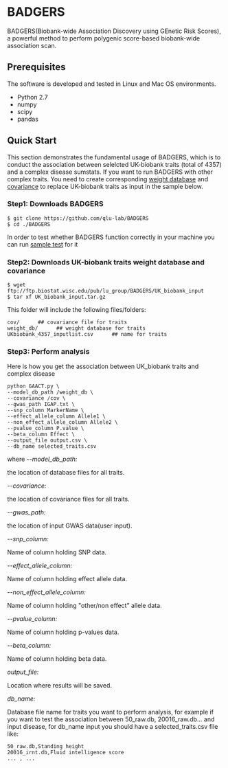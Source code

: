 # BADGERS

BADGERS(Biobank-wide Association Discovery using GEnetic Risk Scores), a powerful method to perform polygenic score-based biobank-wide association scan.

## Prerequisites

The software is developed and tested in Linux and Mac OS environments.
- Python 2.7
- numpy
- scipy
- pandas

## Quick Start 

This section demonstrates the fundamental usage of BADGERS, which is to conduct the association between selelcted UK-biobank traits (total of 4357) and a complex disease sumstats. If you want to run BADGERS with other complex traits. You need to create corresponding [weight database](https://github.com/qlu-lab/BADGERS/wiki/Create-db-files) and [covariance](https://github.com/qlu-lab/BADGERS/wiki/Create-covariance-file) to replace UK-biobank traits as input in the sample below.

### Step1: Downloads BADGERS

```
$ git clone https://github.com/qlu-lab/BADGERS
$ cd ./BADGERS
```
In order to test whether BADGERS function correctly in your machine you can run [sample test](https://github.com/qlu-lab/BADGERS/wiki/Sample-test) for it

### Step2: Downloads UK-biobank traits weight database and covariance
```
$ wget ftp://ftp.biostat.wisc.edu/pub/lu_group/BADGERS/UK_biobank_input
$ tar xf UK_biobank_input.tar.gz
```
This folder will include the following files/folders:
```
cov/      ## covariance file for traits
weight_db/      ## weight database for traits
UKbiobank_4357_inputlist.csv      ## name for traits
```
### Step3: Perform analysis

Here is how you get the association between UK_biobank traits and complex disease

```
python GAACT.py \
--model_db_path /weight_db \
--covariance /cov \
--gwas_path IGAP.txt \
--snp_column MarkerName \
--effect_allele_column Allele1 \
--non_effect_allele_column Allele2 \
--pvalue_column P.value \
--beta_column Effect \
--output_file output.csv \
--db_name selected_traits.csv 
```
where
*--model_db_path:*

the location of database files for all traits.

*--covariance:*

the location of covariance files for all traits.

*--gwas_path:*

the location of input GWAS data(user input).

*--snp_column:*

Name of column holding SNP data.

*--effect_allele_column:*

Name of column holding effect allele data.

*--non_effect_allele_column:*

Name of column holding "other/non effect" allele data.

*--pvalue_column:*

Name of column holding p-values data.

*--beta_column:*

Name of column holding beta data.

*output_file:*

Location where results will be saved.

*db_name:*

Database file name for traits you want to perform analysis, for example if you want to test the association between 50_raw.db, 20016_raw.db... and input disease, for db_name input you should have a selected_traits.csv file like:

```
50_raw.db,Standing height
20016_irnt.db,Fluid intelligence score
... , ...
```


